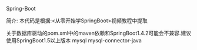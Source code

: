 Spring-Boot

简介:
本代码是根据:<从零开始学SpringBoot>视频教程中提取

关于数据库驱动的pom.xml中的maven依赖和SpringBoot1.4.2可能会不兼容.建议使用SpringBoot1.5以上版本
    <dependency>
        <groupId>mysql</groupId>
         <artifactId>mysql-connector-java</artifactId>
    </dependency>
